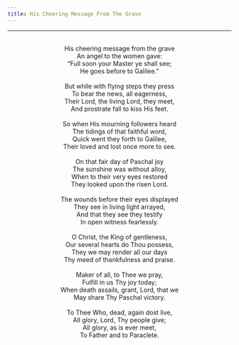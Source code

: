 ```yaml
---
title: His Cheering Message From The Grave
---
```


---
<center>
<br/>
His cheering message from the grave<br/>
An angel to the women gave:<br/>
“Full soon your Master ye shall see;<br/>
He goes before to Galilee.”<br/>
<br/>
But while with flying steps they press<br/>
To bear the news, all eagerness,<br/>
Their Lord, the living Lord, they meet,<br/>
And prostrate fall to kiss His feet.<br/>
<br/>
So when His mourning followers heard<br/>
The tidings of that faithful word,<br/>
Quick went they forth to Galilee,<br/>
Their loved and lost once more to see.<br/>
<br/>
On that fair day of Paschal joy<br/>
The sunshine was without alloy,<br/>
When to their very eyes restored<br/>
They looked upon the risen Lord.<br/>
<br/>
The wounds before their eyes displayed<br/>
They see in living light arrayed,<br/>
And that they see they testify<br/>
In open witness fearlessly.<br/>
<br/>
O Christ, the King of gentleness,<br/>
Our several hearts do Thou possess,<br/>
They we may render all our days<br/>
Thy meed of thankfulness and praise.<br/>
<br/>
Maker of all, to Thee we pray,<br/>
Fulfill in us Thy joy today;<br/>
When death assails, grant, Lord, that we<br/>
May share Thy Paschal victory.<br/>
<br/>
To Thee Who, dead, again dost live,<br/>
All glory, Lord, Thy people give;<br/>
All glory, as is ever meet,<br/>
To Father and to Paraclete.<br/>

</center>